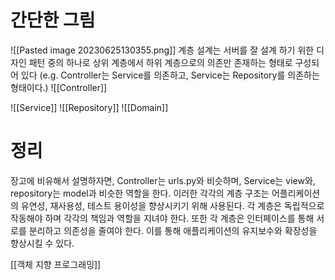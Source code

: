# 간단한 그림
![[Pasted image 20230625130355.png]]
계층 설계는 서버를 잘 설계 하기 위한 디자인 패턴 중의 하나로 상위 계층에서 하위 계층으로의 의존만 존재하는 형태로 구성되어 있다
(e.g. Controller는 Service를 의존하고, Service는 Repository를 의존하는 형태이다.)
![[Controller]]

![[Service]]
![[Repository]]
![[Domain]]


# 정리
장고에 비유해서 설명하자면, Controller는 urls.py와 비슷하며, Service는 view와, repository는 model과 비슷한 역할을 한다.
이러한 각각의 계층 구조는 어플리케이션의 유연성, 재사용성, 테스트 용이성을 향상시키기 위해 사용된다. 각 계층은 독립적으로 작동해야 하며 각각의 책임과 역할을 지녀야 한다. 
또한 각 계층은 인터페이스를 통해 서로를 분리하고 의존성을 줄여야 한다. 이를 통해 애플리케이션의 유지보수와 확장성을 향상시킬 수 있다.

[[객체 지향 프로그래밍]]